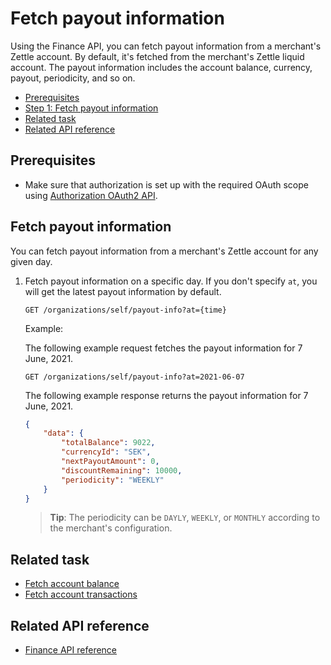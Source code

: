 Fetch payout information
===
Using the Finance API, you can fetch payout information from a merchant's Zettle account. By default, it's fetched from the merchant's Zettle liquid account. The payout information includes the account balance, currency, payout, periodicity, and so on. 

<!-- Is there any limit for how oldest transactions can be fetched? -->  

* [Prerequisites](#prerequisites)
* [Step 1: Fetch payout information](#fetch-payout-information)
* [Related task](#related-task)
* [Related API reference](#related-api-reference)

## Prerequisites
* Make sure that authorization is set up with the required OAuth scope using [Authorization OAuth2 API](../../authorization.adoc). 
<!-- to be continued if any -->

## Fetch payout information
You can fetch payout information from a merchant's Zettle account for any given day.

1. Fetch payout information on a specific day. If you don't specify `at`, you will get the latest payout information by default.
     
   ```
   GET /organizations/self/payout-info?at={time}
   ```

   Example:
   
   The following example request fetches the payout information for 7 June, 2021.
   
   ```
   GET /organizations/self/payout-info?at=2021-06-07
   ```
       
   The following example response returns the payout information for 7 June, 2021.

    ```json
    {
        "data": {
            "totalBalance": 9022,
            "currencyId": "SEK",
            "nextPayoutAmount": 0,
            "discountRemaining": 10000,
            "periodicity": "WEEKLY"
        }
    }
    ```
   > **Tip**: The periodicity can be `DAYLY`, `WEEKLY`, or `MONTHLY` according to the merchant's configuration.        

## Related task
* [Fetch account balance](fetch-account-balance.md)
* [Fetch account transactions](fetch-account-transactions.md)

## Related API reference
* [Finance API reference](../api-reference.md)